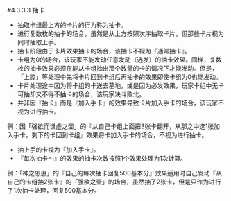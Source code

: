 #4.3.3.3        抽卡
* 抽取卡组最上方的卡片的行为称为抽卡。
* 进行复数枚的抽卡的场合，虽然是从上方按照次序抽取卡片，但那些卡片视为同时抽取上手。
* 抽卡阶段由于卡片效果抽卡的场合，该抽卡不视为『通常抽卡』。
* 卡组为0的场合，该玩家不能发动任意发动（选发）的抽卡效果。同样，复数枚的抽卡效果必须在能从卡组抽出那个数量的卡的情况下才能发动。但是，「上膛」等处理中先将卡片回到卡组后再抽卡的效果即使卡组为0也能发动。
* 卡片处理途中因为将卡组的卡送去墓地，或是因为必发效果，玩家卡组中无卡可抽却又不得不抽卡的场合，该玩家决斗败北。
* 并非因『抽卡』而是『加入手卡』的效果导致卡片加入手卡的场合，该玩家不视为进行抽卡。

例：因「强欲而谦虚之壶」的『从自己卡组上面把3张卡翻开，从那之中选1张加入手卡，剩下的卡回到卡组』效果将卡加入手卡的场合，不视为进行抽卡。
* 抽上手的卡视为『加入手卡』。
* 『每次抽卡～』的效果的抽卡次数按照1个效果处理为1次计算。

例：「神之恩惠」的『自己的每次抽卡回复500基本分』效果适用时自己发动『从自己的卡组抽2张卡』的「强欲之壶」的场合，虽然抽了2张卡，但是只作为进行了1次抽卡处理，回复500基本分。
